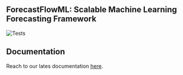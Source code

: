 ## ForecastFlowML: Scalable Machine Learning Forecasting Framework

![Tests](https://github.com/canerturkseven/ForecastFlowML/actions/workflows/tests.yml/badge.svg)

## Documentation

Reach to our lates documentation [here](https://forecastflowml.readthedocs.io/en/latest/).
